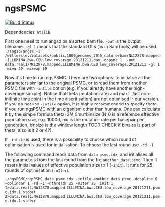 # ngsPSMC
[![Build Status](https://travis-ci.org/ANGSD/ngsPSMC.svg?branch=master)](https://travis-ci.org/ANGSD/ngsPSMC)

Dependencies: `htslib`.

First one need to run angsd on a sorted bam file. `-out` is the output filename. `-gl 1` means that the standard GLs (as in SamTools) will be used.
```./angsd/angsd -i /willerslev/datasets/public/1000genomes_2015_nature/bam/NA12878.mapped.ILLUMINA.bwa.CEU.low_coverage.20121211.bam -dopsmc 1  -out data.real1/NA12878.mapped.ILLUMINA.bwa.CEU.low_coverage.20121211 -gl 1 -minq 20 -minmap 30```

Now it's time to run ngsPSMC. There are two options: to initialise all the parameters similar to the original PSMC, or to read them from another PSMC file with `-infile` option (e.g. if you already have another high-coverage sample). Notice that theta (mutation rate) and maxT (last non-inifinite time point in the time discritisation) are not optimised in our version. If you do not use `-infile` option, it is highly recommended to specify theta if you run ngsPSMC with an organism other than humans. One can calculate it by the simple formula theta=2*N_0*mu*binsize (N_0 is a reference effective population size, e.g. 10000, mu is the mutation rate per basepair per generation, binsize is the window length TODO CHECK if binsize is part of theta, also is it 2 or 4?).

If `-infile` is used, there is a possibility to choose which round of optimisation is used for initialisation. To choose the last round use `-rd -1`.

The following command reads data from `data.psmc.idx`, and initialises all the parameters from the last round from the file `another_data.psmc`. Then it resets initial values of effective population size to 1 (`-init`). It runs for 25 rounds of optimisation (`-nIter`).

```./ngsPSMC/ngsPSMC data.psmc.idx -infile another_data.psmc -dospline 0 -dolinear 1 -rd -1 -nthreads 25 -nIter 25 -init 1  1>data.real1/NA12878.mapped.ILLUMINA.bwa.CEU.low_coverage.20121211.psmc.idx.1.stdout 2>data.real1/NA12878.mapped.ILLUMINA.bwa.CEU.low_coverage.20121211.psmc.idx.1.stderr```